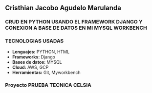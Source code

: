 ## Cristhian Jacobo Agudelo Marulanda

### CRUD EN PYTHON USANDO EL FRAMEWORK DJANGO Y CONEXION A BASE DE DATOS EN MI MYSQL WORKBENCH


### TECNOLOGIAS USADAS
* **Lenguajes:** PYTHON, HTML
* **Frameworks:** Django
* **Bases de datos:** MYSQL
* **Cloud:** AWS, GCP
* **Herramientas:** Git, Myworkbench

### Proyecto PRUEBA TECNICA CELSIA

